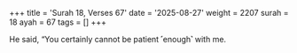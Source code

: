 +++
title = 'Surah 18, Verses 67'
date = '2025-08-27'
weight = 2207
surah = 18
ayah = 67
tags = []
+++

He said, “You certainly cannot be patient ˹enough˺ with me.